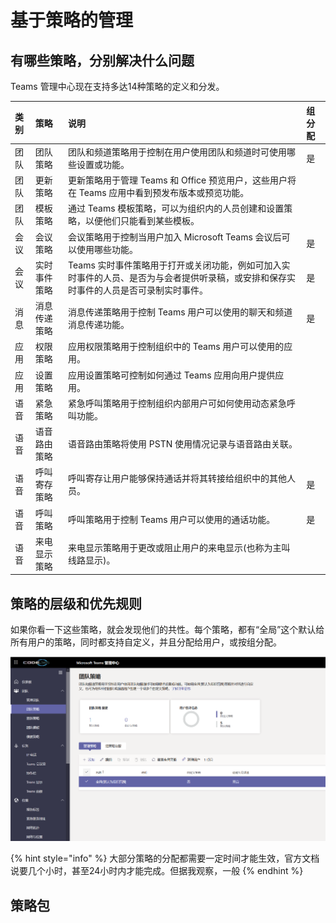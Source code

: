 # 基于策略的管理



## 有哪些策略，分别解决什么问题

Teams 管理中心现在支持多达14种策略的定义和分发。

| 类别 | 策略 | 说明 | 组分配 |
| :--- | :--- | :--- | :--- |
| 团队 | 团队策略 | 团队和频道策略用于控制在用户使用团队和频道时可使用哪些设置或功能。 | 是 |
| 团队 | 更新策略 | 更新策略用于管理 Teams 和 Office 预览用户，这些用户将在 Teams 应用中看到预发布版本或预览功能。 |  |
| 团队 | 模板策略 | 通过 Teams 模板策略，可以为组织内的人员创建和设置策略，以便他们只能看到某些模板。 |  |
| 会议 | 会议策略 | 会议策略用于控制当用户加入 Microsoft Teams 会议后可以使用哪些功能。 | 是 |
| 会议 | 实时事件策略 | Teams 实时事件策略用于打开或关闭功能，例如可加入实时事件的人员、是否为与会者提供听录稿，或安排和保存实时事件的人员是否可录制实时事件。 | 是 |
| 消息 | 消息传递策略 | 消息传递策略用于控制 Teams 用户可以使用的聊天和频道消息传递功能。 | 是 |
| 应用 | 权限策略 | 应用权限策略用于控制组织中的 Teams 用户可以使用的应用。 |  |
| 应用 | 设置策略 | 应用设置策略可控制如何通过 Teams 应用向用户提供应用。 |  |
| 语音 | 紧急策略 | 紧急呼叫策略用于控制组织内部用户可如何使用动态紧急呼叫功能。 |  |
| 语音 | 语音路由策略 | 语音路由策略将使用 PSTN 使用情况记录与语音路由关联。 |  |
| 语音 | 呼叫寄存策略 | 呼叫寄存让用户能够保持通话并将其转接给组织中的其他人员。 | 是 |
| 语音 | 呼叫策略 | 呼叫策略用于控制 Teams 用户可以使用的通话功能。 | 是 |
| 语音 | 来电显示策略 | 来电显示策略用于更改或阻止用户的来电显示\(也称为主叫线路显示\)。 |  |

## 策略的层级和优先规则

如果你看一下这些策略，就会发现他们的共性。每个策略，都有“全局”这个默认给所有用户的策略，同时都支持自定义，并且分配给用户，或按组分配。

![](../.gitbook/assets/tu-pian-%20%28200%29.png)

{% hint style="info" %}
大部分策略的分配都需要一定时间才能生效，官方文档说要几个小时，甚至24小时内才能完成。但据我观察，一般
{% endhint %}

## 策略包





